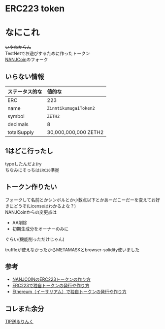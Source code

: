 # ERC223 token

# なにこれ
~~いやわからん~~  
TestNetでお遊びするために作ったトークン  
[NANJCoin](https://github.com/NANJ-COIN/token)のフォーク

## いらない情報

| ステータス的な | 値的な |
|:---|:---|
| ERC | 223 |
| name | `ZinntikumugaiToken2` |
| symbol | `ZETH2` |
| decimals | 8 |
| totalSupply | 30,000,000,000 ZETH2 |

## 1はどこ行ったし

typoしたんだよ(ry  
ちなみにそっちは`ERC20`準拠

## トークン作りたい

フォークして名前とかシンボルとか小数点以下とかあーだこーだーを変えてお好きにどうぞ(Licenseはわかるよな？)  
NANJCoinからの変更点は
- AA削除
- 初期生成分をオーナーのみに

ぐらい(機能削っただけじゃん)

truffleが使えなかったからMETAMASKとbrowser-solidity使いました

## 参考

- [NANJCOINのERC223トークンの作り方](https://it-tantou.com/8843/)
- [ERC223で独自トークンの発行や作り方](https://it-tantou.com/8753/)
- [Ethereum（イーサリアム）で独自トークンの発行や作り方](https://it-tantou.com/8506/)

## コレまた余分

[TIP送るりんく](https://donation.zinntikumugai.com/)